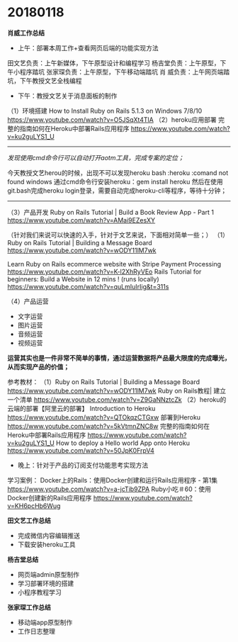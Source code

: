 # 20180118

**肖威工作总结**
- 上午：部署本周工作+查看网页后端的功能实现方法

田文艺负责：上午新媒体，下午原型设计和编程学习
杨吉堂负责：上午原型，下午小程序踏坑
张家琛负责：上午原型，下午移动端踏坑
肖  威负责：上午网页端踏坑，下午教授文艺全栈编程

- 下午：教授文艺关于消息面板的制作

（1）环境搭建
How to Install Ruby on Rails 5.1.3 on Windows 7/8/10
https://www.youtube.com/watch?v=O5JSqXt4TlA
（2）heroku应用部署
完整的指南如何在Heroku中部署Rails应用程序
https://www.youtube.com/watch?v=ku2guLYS1_U

---
*发现使用cmd命令行可以自动打开aotm工具，完成专案的定位；*

今天教授文艺herou的时候，出现不可以发现heroku
bash :heroku :comand not found windows
通过cmd命令行安装heroku：gem install heroku
然后在使用git.bash完成heroku login登录，需要自动完成heroku-cli等程序，等待十分钟；

---
（3）产品开发
Ruby on Rails Tutorial | Build a Book Review App - Part 1
https://www.youtube.com/watch?v=AMai9EZesXY

（针对我们来说可以快速的入手，针对于文艺来说，下面相对简单一些；）
（1）Ruby on Rails Tutorial | Building a Message Board
https://www.youtube.com/watch?v=wODY11lM7wk

Learn Ruby on Rails ecommerce website with Stripe Payment Processing
https://www.youtube.com/watch?v=K-l2XhRyVEo
Rails Tutorial for beginners: Build a Website in 12 mins ! (runs locally)
https://www.youtube.com/watch?v=quLmIuIrIig&t=311s

（4）产品运营

- 文字运营
- 图片运营
- 音频运营
- 视频运营

**运营其实也是一件非常不简单的事情，通过运营数据将产品最大限度的完成曝光，从而实现产品的价值；**



参考教材：
（1）Ruby on Rails Tutorial | Building a Message Board
https://www.youtube.com/watch?v=wODY11lM7wk
Ruby on Rails教程| 建立一个清单
https://www.youtube.com/watch?v=Z9GaNNztcZk
（2）heroku的云端的部署【阿里云的部署】
Introduction to Heroku
https://www.youtube.com/watch?v=QTOkqzCTGxw
部署到Heroku
https://www.youtube.com/watch?v=5kVtmnZNC8w
完整的指南如何在Heroku中部署Rails应用程序
https://www.youtube.com/watch?v=ku2guLYS1_U
How to deploy a Hello world App onto Heroku
https://www.youtube.com/watch?v=50JpK0FrpV4

- 晚上：针对于产品的订阅支付功能思考实现方法

学习案例：
Docker上的Rails：使用Docker创建和运行Rails应用程序 - 第1集
https://www.youtube.com/watch?v=a-jcTib9ZPA
Ruby小吃＃60：使用Docker创建新的Rails应用程序
https://www.youtube.com/watch?v=KH6pcHb6Wug



**田文艺工作总结**
 - 完成微信内容编辑推送
 - 下载安装heroku工具

**杨吉堂总结**
- 网页端admin原型制作
- 学习部署环境的搭建
- 小程序教程学习

**张家琛工作总结**
- 移动端app原型制作
- 工作日志整理
